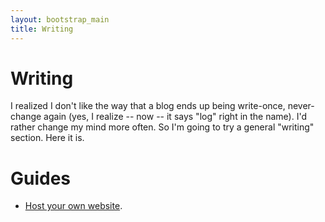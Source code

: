 ```yaml
---
layout: bootstrap_main
title: Writing
---
```


# Writing

I realized I don't like the way that a blog ends up being write-once,
never-change again (yes, I realize -- now -- it says "log" right in
the name). I'd rather change my mind more often. So I'm going to try a
general "writing" section. Here it is.

# Guides

* [Host your own website](host_your_own_website.html).
